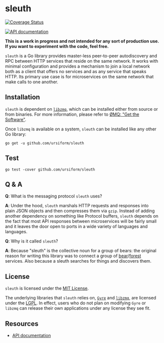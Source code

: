 # sleuth

[![Coverage Status](https://coveralls.io/repos/github/ursiform/sleuth/badge.svg?branch=master)](https://coveralls.io/github/ursiform/sleuth?branch=master)

[![API documentation](https://godoc.org/github.com/ursiform/sleuth?status.svg)](https://godoc.org/github.com/ursiform/sleuth)

**This is a work in progress and not intended for any sort of production use. If you want to experiment with the code, feel free.**


`sleuth` is a Go library provides master-less peer-to-peer autodiscovery and RPC
between HTTP services that reside on the same network. It works with minimal
configuration and provides a mechanism to join a local network both as a
client that offers no services and as any service that speaks HTTP. Its
primary use case is for microservices on the same network that make calls to
one another.

## Installation
`sleuth` is dependent on [`libzmq`](https://github.com/zeromq/libzmq), which can be installed either from source or from binaries. For more information, please refer to [ØMQ: "Get the Software"](http://zeromq.org/intro:get-the-software).

Once `libzmq` is available on a system, `sleuth` can be installed like any other Go library:

```
go get -u github.com/ursiform/sleuth
```

## Test
    go test -cover github.com/ursiform/sleuth

## Q & A

**Q**: What is the messaging protocol `sleuth` uses?

**A**: Under the hood, `sleuth` marshals HTTP requests and responses into plain JSON objects and then compresses them via `gzip`. Instead of adding another dependency on something like Protocol buffers, `sleuth` depends on the fact that most API responses between microservices will be fairly small and it leaves the door open to ports in a wide variety of languages and languages.

**Q**: Why is it called `sleuth`?

**A**: Because "sleuth" is the collective noun for a group of bears: the original reason for writing this library was to connect a group of [bear](https://github.com/ursiform/bear)/[forest](https://github.com/ursiform/forest) services. Also because a sleuth searches for things and discovers them.

## License
`sleuth` is licensed under the [MIT License](LICENSE).

The underlying libraries that `sleuth` relies on, [`Gyre`](https://github.com/zeromq/gyre) and [`libzmq`](https://github.com/zeromq/libzmq), are licensed under the [LGPL](http://www.gnu.org/licenses/lgpl-3.0.en.html). In effect, users who do not plan on modifying `Gyre` or `libzmq` can release their own applications under any license they see fit.

## Resources

* [API documentation](https://godoc.org/github.com/ursiform/sleuth)
